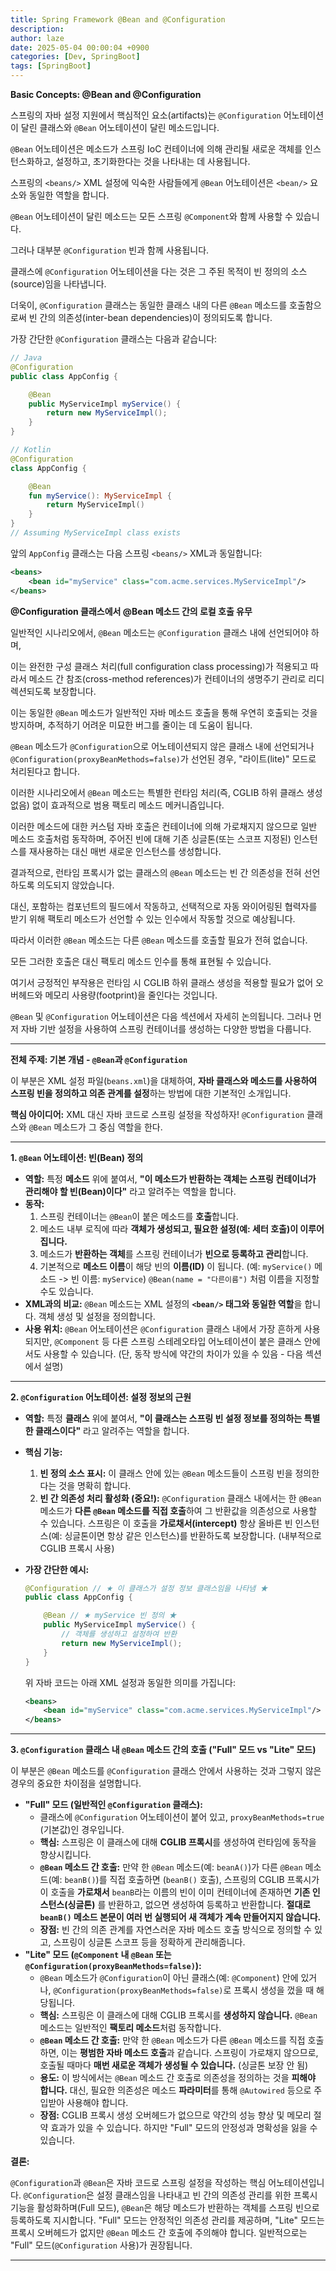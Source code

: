 ```yaml
---
title: Spring Framework @Bean and @Configuration
description: 
author: laze
date: 2025-05-04 00:00:04 +0900
categories: [Dev, SpringBoot]
tags: [SpringBoot]
---
```

**Basic Concepts: @Bean and @Configuration**

스프링의 자바 설정 지원에서 핵심적인 요소(artifacts)는 `@Configuration` 어노테이션이 달린 클래스와 `@Bean` 어노테이션이 달린 메소드입니다.

`@Bean` 어노테이션은 메소드가 스프링 IoC 컨테이너에 의해 관리될 새로운 객체를 인스턴스화하고, 설정하고, 초기화한다는 것을 나타내는 데 사용됩니다.

스프링의 `<beans/>` XML 설정에 익숙한 사람들에게 `@Bean` 어노테이션은 `<bean/>` 요소와 동일한 역할을 합니다.

`@Bean` 어노테이션이 달린 메소드는 모든 스프링 `@Component`와 함께 사용할 수 있습니다.

그러나 대부분 `@Configuration` 빈과 함께 사용됩니다.

클래스에 `@Configuration` 어노테이션을 다는 것은 그 주된 목적이 빈 정의의 소스(source)임을 나타냅니다.

더욱이, `@Configuration` 클래스는 동일한 클래스 내의 다른 `@Bean` 메소드를 호출함으로써 빈 간의 의존성(inter-bean dependencies)이 정의되도록 합니다.

가장 간단한 `@Configuration` 클래스는 다음과 같습니다:

```java
// Java
@Configuration
public class AppConfig {

	@Bean
	public MyServiceImpl myService() {
		return new MyServiceImpl();
	}
}
```

```kotlin
// Kotlin
@Configuration
class AppConfig {

    @Bean
    fun myService(): MyServiceImpl {
        return MyServiceImpl()
    }
}
// Assuming MyServiceImpl class exists
```

앞의 `AppConfig` 클래스는 다음 스프링 `<beans/>` XML과 동일합니다:

```xml
<beans>
	<bean id="myService" class="com.acme.services.MyServiceImpl"/>
</beans>
```

**@Configuration 클래스에서 @Bean 메소드 간의 로컬 호출 유무**

일반적인 시나리오에서, `@Bean` 메소드는 `@Configuration` 클래스 내에 선언되어야 하며,

이는 완전한 구성 클래스 처리(full configuration class processing)가 적용되고 따라서 메소드 간 참조(cross-method references)가 컨테이너의 생명주기 관리로 리디렉션되도록 보장합니다.

이는 동일한 `@Bean` 메소드가 일반적인 자바 메소드 호출을 통해 우연히 호출되는 것을 방지하며, 추적하기 어려운 미묘한 버그를 줄이는 데 도움이 됩니다.

`@Bean` 메소드가 `@Configuration`으로 어노테이션되지 않은 클래스 내에 선언되거나 `@Configuration(proxyBeanMethods=false)`가 선언된 경우, "라이트(lite)" 모드로 처리된다고 합니다.

이러한 시나리오에서 `@Bean` 메소드는 특별한 런타임 처리(즉, CGLIB 하위 클래스 생성 없음) 없이 효과적으로 범용 팩토리 메소드 메커니즘입니다.

이러한 메소드에 대한 커스텀 자바 호출은 컨테이너에 의해 가로채지지 않으므로 일반 메소드 호출처럼 동작하며, 주어진 빈에 대해 기존 싱글톤(또는 스코프 지정된) 인스턴스를 재사용하는 대신 매번 새로운 인스턴스를 생성합니다.

결과적으로, 런타임 프록시가 없는 클래스의 `@Bean` 메소드는 빈 간 의존성을 전혀 선언하도록 의도되지 않았습니다.

대신, 포함하는 컴포넌트의 필드에서 작동하고, 선택적으로 자동 와이어링된 협력자를 받기 위해 팩토리 메소드가 선언할 수 있는 인수에서 작동할 것으로 예상됩니다.

따라서 이러한 `@Bean` 메소드는 다른 `@Bean` 메소드를 호출할 필요가 전혀 없습니다.

모든 그러한 호출은 대신 팩토리 메소드 인수를 통해 표현될 수 있습니다.

여기서 긍정적인 부작용은 런타임 시 CGLIB 하위 클래스 생성을 적용할 필요가 없어 오버헤드와 메모리 사용량(footprint)을 줄인다는 것입니다.

`@Bean` 및 `@Configuration` 어노테이션은 다음 섹션에서 자세히 논의됩니다. 그러나 먼저 자바 기반 설정을 사용하여 스프링 컨테이너를 생성하는 다양한 방법을 다룹니다.

---

**전체 주제: 기본 개념 - `@Bean`과 `@Configuration`**

이 부분은 XML 설정 파일(`beans.xml`)을 대체하여, **자바 클래스와 메소드를 사용하여 스프링 빈을 정의하고 의존 관계를 설정**하는 방법에 대한 기본적인 소개입니다.

**핵심 아이디어:** XML 대신 자바 코드로 스프링 설정을 작성하자! `@Configuration` 클래스와 `@Bean` 메소드가 그 중심 역할을 한다.

---

**1. `@Bean` 어노테이션: 빈(Bean) 정의**

- **역할:** 특정 **메소드** 위에 붙여서, **"이 메소드가 반환하는 객체는 스프링 컨테이너가 관리해야 할 빈(Bean)이다"** 라고 알려주는 역할을 합니다.
- **동작:**
  1. 스프링 컨테이너는 `@Bean`이 붙은 메소드를 **호출**합니다.
  2. 메소드 내부 로직에 따라 **객체가 생성되고, 필요한 설정(예: 세터 호출)이 이루어집니다.**
  3. 메소드가 **반환하는 객체**를 스프링 컨테이너가 **빈으로 등록하고 관리**합니다.
  4. 기본적으로 **메소드 이름**이 해당 빈의 **이름(ID)** 이 됩니다. (예: `myService()` 메소드 -> 빈 이름: `myService`) `@Bean(name = "다른이름")` 처럼 이름을 지정할 수도 있습니다.
- **XML과의 비교:** `@Bean` 메소드는 XML 설정의 **`<bean/>` 태그와 동일한 역할**을 합니다. 객체 생성 및 설정을 정의합니다.
- **사용 위치:** `@Bean` 어노테이션은 `@Configuration` 클래스 내에서 가장 흔하게 사용되지만, `@Component` 등 다른 스프링 스테레오타입 어노테이션이 붙은 클래스 안에서도 사용할 수 있습니다. (단, 동작 방식에 약간의 차이가 있을 수 있음 - 다음 섹션에서 설명)

---

**2. `@Configuration` 어노테이션: 설정 정보의 근원**

- **역할:** 특정 **클래스** 위에 붙여서, **"이 클래스는 스프링 빈 설정 정보를 정의하는 특별한 클래스이다"** 라고 알려주는 역할을 합니다.
- **핵심 기능:**
  1. **빈 정의 소스 표시:** 이 클래스 안에 있는 `@Bean` 메소드들이 스프링 빈을 정의한다는 것을 명확히 합니다.
  2. **빈 간 의존성 처리 활성화 (중요!):** `@Configuration` 클래스 내에서는 한 `@Bean` 메소드가 **다른 `@Bean` 메소드를 직접 호출**하여 그 반환값을 의존성으로 사용할 수 있습니다. 스프링은 이 호출을 **가로채서(intercept)** 항상 올바른 빈 인스턴스(예: 싱글톤이면 항상 같은 인스턴스)를 반환하도록 보장합니다. (내부적으로 CGLIB 프록시 사용)
- **가장 간단한 예시:**

    ```java
    @Configuration // ★ 이 클래스가 설정 정보 클래스임을 나타냄 ★
    public class AppConfig {
    
        @Bean // ★ myService 빈 정의 ★
        public MyServiceImpl myService() {
            // 객체를 생성하고 설정하여 반환
            return new MyServiceImpl();
        }
    }
    ```

  위 자바 코드는 아래 XML 설정과 동일한 의미를 가집니다:

    ```xml
    <beans>
        <bean id="myService" class="com.acme.services.MyServiceImpl"/>
    </beans>
    ```


---

**3. `@Configuration` 클래스 내 `@Bean` 메소드 간의 호출 ("Full" 모드 vs "Lite" 모드)**

이 부분은 `@Bean` 메소드를 `@Configuration` 클래스 안에서 사용하는 것과 그렇지 않은 경우의 중요한 차이점을 설명합니다.

- **"Full" 모드 (일반적인 `@Configuration` 클래스):**
  - 클래스에 `@Configuration` 어노테이션이 붙어 있고, `proxyBeanMethods=true` (기본값)인 경우입니다.
  - **핵심:** 스프링은 이 클래스에 대해 **CGLIB 프록시**를 생성하여 런타임에 동작을 향상시킵니다.
  - **`@Bean` 메소드 간 호출:** 만약 한 `@Bean` 메소드(예: `beanA()`)가 다른 `@Bean` 메소드(예: `beanB()`)를 직접 호출하면 (`beanB()` 호출), 스프링의 CGLIB 프록시가 이 호출을 **가로채서** `beanB`라는 이름의 빈이 이미 컨테이너에 존재하면 **기존 인스턴스(싱글톤)** 를 반환하고, 없으면 생성하여 등록하고 반환합니다. **절대로 `beanB()` 메소드 본문이 여러 번 실행되어 새 객체가 계속 만들어지지 않습니다.**
  - **장점:** 빈 간의 의존 관계를 자연스러운 자바 메소드 호출 방식으로 정의할 수 있고, 스프링이 싱글톤 스코프 등을 정확하게 관리해줍니다.
- **"Lite" 모드 (`@Component` 내 `@Bean` 또는 `@Configuration(proxyBeanMethods=false)`):**
  - `@Bean` 메소드가 `@Configuration`이 아닌 클래스(예: `@Component`) 안에 있거나, `@Configuration(proxyBeanMethods=false)`로 프록시 생성을 껐을 때 해당됩니다.
  - **핵심:** 스프링은 이 클래스에 대해 CGLIB 프록시를 **생성하지 않습니다.** `@Bean` 메소드는 일반적인 **팩토리 메소드**처럼 동작합니다.
  - **`@Bean` 메소드 간 호출:** 만약 한 `@Bean` 메소드가 다른 `@Bean` 메소드를 직접 호출하면, 이는 **평범한 자바 메소드 호출**과 같습니다. 스프링이 가로채지 않으므로, 호출될 때마다 **매번 새로운 객체가 생성될 수 있습니다.** (싱글톤 보장 안 됨)
  - **용도:** 이 방식에서는 `@Bean` 메소드 간 호출로 의존성을 정의하는 것을 **피해야 합니다.** 대신, 필요한 의존성은 메소드 **파라미터**를 통해 `@Autowired` 등으로 주입받아 사용해야 합니다.
  - **장점:** CGLIB 프록시 생성 오버헤드가 없으므로 약간의 성능 향상 및 메모리 절약 효과가 있을 수 있습니다. 하지만 "Full" 모드의 안정성과 명확성을 잃을 수 있습니다.

**결론:**

`@Configuration`과 `@Bean`은 자바 코드로 스프링 설정을 작성하는 핵심 어노테이션입니다. `@Configuration`은 설정 클래스임을 나타내고 빈 간의 의존성 관리를 위한 프록시 기능을 활성화하며(Full 모드), `@Bean`은 해당 메소드가 반환하는 객체를 스프링 빈으로 등록하도록 지시합니다. "Full" 모드는 안정적인 의존성 관리를 제공하며, "Lite" 모드는 프록시 오버헤드가 없지만 `@Bean` 메소드 간 호출에 주의해야 합니다. 일반적으로는 "Full" 모드(`@Configuration` 사용)가 권장됩니다.

---
